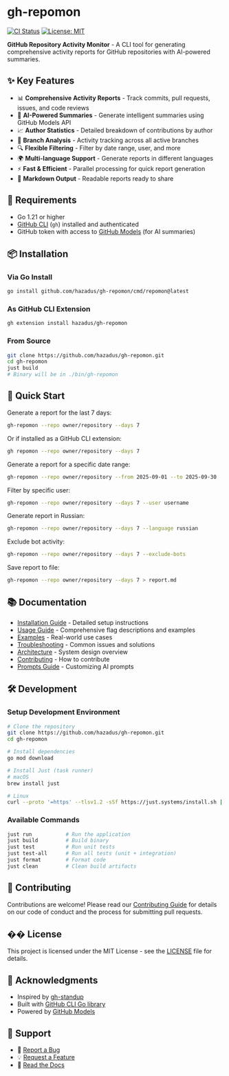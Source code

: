 # gh-repomon

[![CI Status](https://github.com/hazadus/gh-repomon/workflows/CI/badge.svg)](https://github.com/hazadus/gh-repomon/actions)
[![License: MIT](https://img.shields.io/badge/License-MIT-yellow.svg)](https://opensource.org/licenses/MIT)

**GitHub Repository Activity Monitor** - A CLI tool for generating comprehensive activity reports for GitHub repositories with AI-powered summaries.

## ✨ Key Features

- 📊 **Comprehensive Activity Reports** - Track commits, pull requests, issues, and code reviews
- 🤖 **AI-Powered Summaries** - Generate intelligent summaries using GitHub Models API
- 📈 **Author Statistics** - Detailed breakdown of contributions by author
- 🌿 **Branch Analysis** - Activity tracking across all active branches
- 🔍 **Flexible Filtering** - Filter by date range, user, and more
- 🌍 **Multi-language Support** - Generate reports in different languages
- ⚡ **Fast & Efficient** - Parallel processing for quick report generation
- 📝 **Markdown Output** - Readable reports ready to share

## 🚀 Requirements

- Go 1.21 or higher
- [GitHub CLI](https://cli.github.com/) (`gh`) installed and authenticated
- GitHub token with access to [GitHub Models](https://github.com/marketplace/models) (for AI summaries)

## 📦 Installation

### Via Go Install

```bash
go install github.com/hazadus/gh-repomon/cmd/repomon@latest
```

### As GitHub CLI Extension

```bash
gh extension install hazadus/gh-repomon
```

### From Source

```bash
git clone https://github.com/hazadus/gh-repomon.git
cd gh-repomon
just build
# Binary will be in ./bin/gh-repomon
```

## 🎯 Quick Start

Generate a report for the last 7 days:

```bash
gh-repomon --repo owner/repository --days 7
```

Or if installed as a GitHub CLI extension:

```bash
gh repomon --repo owner/repository --days 7
```

Generate a report for a specific date range:

```bash
gh-repomon --repo owner/repository --from 2025-09-01 --to 2025-09-30
```

Filter by specific user:

```bash
gh-repomon --repo owner/repository --days 7 --user username
```

Generate report in Russian:

```bash
gh-repomon --repo owner/repository --days 7 --language russian
```

Exclude bot activity:

```bash
gh-repomon --repo owner/repository --days 7 --exclude-bots
```

Save report to file:

```bash
gh-repomon --repo owner/repository --days 7 > report.md
```

## 📚 Documentation

- [Installation Guide](docs/installation.md) - Detailed setup instructions
- [Usage Guide](docs/usage.md) - Comprehensive flag descriptions and examples
- [Examples](docs/examples.md) - Real-world use cases
- [Troubleshooting](docs/troubleshooting.md) - Common issues and solutions
- [Architecture](docs/architecture.md) - System design overview
- [Contributing](docs/contributing.md) - How to contribute
- [Prompts Guide](docs/prompts.md) - Customizing AI prompts

## 🛠️ Development

### Setup Development Environment

```bash
# Clone the repository
git clone https://github.com/hazadus/gh-repomon.git
cd gh-repomon

# Install dependencies
go mod download

# Install Just (task runner)
# macOS
brew install just

# Linux
curl --proto '=https' --tlsv1.2 -sSf https://just.systems/install.sh | bash -s -- --to /usr/local/bin
```

### Available Commands

```bash
just run           # Run the application
just build         # Build binary
just test          # Run unit tests
just test-all      # Run all tests (unit + integration)
just format        # Format code
just clean         # Clean build artifacts
```

## 🤝 Contributing

Contributions are welcome! Please read our [Contributing Guide](docs/contributing.md) for details on our code of conduct and the process for submitting pull requests.

## �� License

This project is licensed under the MIT License - see the [LICENSE](LICENSE) file for details.

## 🙏 Acknowledgments

- Inspired by [gh-standup](https://github.com/sgoedecke/gh-standup)
- Built with [GitHub CLI Go library](https://github.com/cli/go-gh)
- Powered by [GitHub Models](https://github.com/marketplace/models)

## 📧 Support

- 🐛 [Report a Bug](https://github.com/hazadus/gh-repomon/issues/new?labels=bug)
- 💡 [Request a Feature](https://github.com/hazadus/gh-repomon/issues/new?labels=enhancement)
- 📖 [Read the Docs](docs/)

